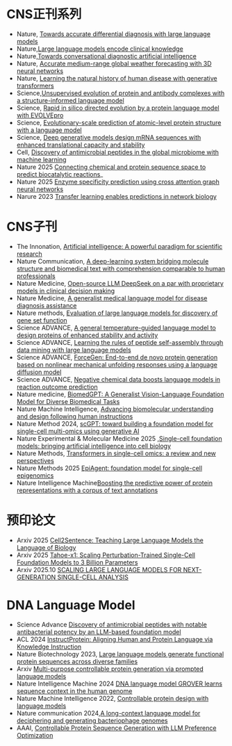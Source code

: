 # CNS正刊系列

- Nature, [Towards accurate differential diagnosis with large language models](https://www.nature.com/articles/s41586-025-08869-4)
- Nature,[Large language models encode clinical knowledge](https://www.nature.com/articles/s41586-023-06291-2)
- Nature,[Towards conversational diagnostic artificial intelligence](https://www.nature.com/articles/s41586-025-08866-7)
- Nature, [Accurate medium-range global weather forecasting with 3D neural networks](https://www.nature.com/articles/s41586-025-08869-4dv.adt5578)
- Nature, [Learning the natural history of human disease with generative transformers](https://www.nature.com/articles/s41586-025-09529-3)
- Science,[Unsupervised evolution of protein and antibody complexes with a structure-informed language model](https://www.science.org/doi/10.1126/sciadv.adt5578)
- Science, [Rapid in silico directed evolution by a protein language model with EVOLVEpro](https://www.science.org/doi/10.1126/science.adr6006)
- Science, [Evolutionary-scale prediction of atomic-level protein structure with a language model](https://www.science.org/doi/10.1126/science.ade2574)
- Science, [Deep generative models design mRNA sequences with enhanced translational capacity and stability](https://www.science.org/doi/10.1126/science.adr8470)
- Cell, [Discovery of antimicrobial peptides in the global microbiome with machine learning](https://www.cell.com/cell/fulltext/S0092-8674(24)00522-1)
- Nature 2025 [Connecting chemical and protein sequence space to predict biocatalytic reactions](https://www.nature.com/articles/s41586-025-09519-5)_
- Nature 2025 [Enzyme specificity prediction using cross attention graph neural networks](https://www.nature.com/articles/s41586-025-09519-5)
- Narure 2023  [Transfer learning enables predictions in network biology](https://www.nature.com/articles/s41586-023-06139-9)



# CNS子刊

- The Innonation,  [Artificial intelligence: A powerful paradigm for scientific research](https://www.sciencedirect.com/science/article/pii/S2666675821001041)
- Nature Communication, [A deep-learning system bridging molecule structure and biomedical text with comprehension comparable to human professionals](https://www.nature.com/articles/s41467-022-28494-3)
- Nature Medicine, [Open-source LLM DeepSeek on a par with proprietary models in clinical decision making](https://www.nature.com/articles/s41591-025-03850-0)
- Nature Medicine, [A generalist medical language model for disease diagnosis assistance](https://www.nature.com/articles/s41591-024-03416-6)
- Nature methods, [Evaluation of large language models for discovery of gene set function
](https://www.nature.com/articles/s41592-024-02525-x)
- Science ADVANCE, [A general temperature-guided language model to design proteins of enhanced stability and activity](https://www.science.org/doi/10.1126/sciadv.adr2641)
- Science ADVANCE, [Learning the rules of peptide self-assembly through data mining with large language models](https://www.science.org/doi/10.1126/sciadv.adv1971)
- Science ADVANCE,  [ForceGen: End-to-end de novo protein generation based on nonlinear mechanical unfolding responses using a language diffusion model](https://www.science.org/doi/10.1126/sciadv.adl4000)
- Science ADVANCE, [Negative chemical data boosts language models in reaction outcome prediction](https://www.science.org/doi/10.1126/sciadv.adt5578)
- Nature medicine, [BiomedGPT: A Generalist Vision-Language Foundation Model for Diverse Biomedical Tasks](https://arxiv.org/pdf/2305.17100)
- Nature Machine Intelligence, [Advancing biomolecular understanding and design following human instructions](https://www.nature.com/articles/s42256-025-01064-0)
- Nature Method 2024, [scGPT: toward building a foundation model for single-cell multi-omics using generative AI
](https://www.nature.com/articles/s41592-024-02201-0)
- Nature Experimental & Molecular Medicine 2025 ,[Single-cell foundation models: bringing artificial intelligence into cell biology](https://www.nature.com/articles/s12276-025-01547-5?fromPaywallRec=false)
- Nature Methods, [Transformers in single-cell omics: a review and new perspectives](https://www.nature.com/articles/s41592-024-02353-z?fromPaywallRec=false)
- Nature Methods 2025 [EpiAgent: foundation model for single-cell epigenomics](https://www.nature.com/articles/s41592-025-02822-z)
- Nature Intelligence Machine[Boosting the predictive power of protein representations with a corpus of text annotations](https://www.nature.com/articles/s42256-025-01088-6)


# 预印论文
- Arxiv 2025 [Cell2Sentence: Teaching Large Language Models the Language of Biology](https://www.biorxiv.org/content/10.1101/2023.09.11.557287v4.full.pdf)
- Arxiv 2025 [Tahoe-x1: Scaling Perturbation-Trained Single-Cell Foundation Models to 3 Billion Parameters](https://www.biorxiv.org/content/10.1101/2025.10.23.683759v1.full.pdf)
- Arxiv 2025.10  [SCALING LARGE LANGUAGE MODELS FOR NEXT-GENERATION SINGLE-CELL ANALYSIS](https://www.biorxiv.org/content/10.1101/2025.04.14.648850v3.full.pdf)


# DNA Language Model
- Science Advance [Discovery of antimicrobial peptides with notable antibacterial potency by an LLM-based foundation model](https://www.science.org/doi/10.1126/sciadv.ads8932)
- ACL 2024 [InstructProtein: Aligning Human and Protein Language via Knowledge Instruction](https://aclanthology.org/2024.acl-long.62.pdf)
- Nature Biotechnology 2023, [Large language models generate functional protein sequences across diverse families](https://www.nature.com/articles/s41587-022-01618-2)
- Arxiv [Multi-purpose controllable protein generation via prompted language models](https://www.biorxiv.org/content/10.1101/2024.11.17.624051v1.abstract)
- Nature Intelligence Machine 2024 [DNA language model GROVER learns sequence context in the human genome](https://www.nature.com/articles/s42256-022-00499-z)
- Nature Machine Intelligence 2022,  [Controllable protein design with language models](https://www.nature.com/articles/s42256-022-00499-z)
- Nature communication 2024,[A long-context language model for deciphering and generating bacteriophage genomes](https://www.nature.com/articles/s41467-024-53759-4?fromPaywallRec=false)
- AAAI, [Controllable Protein Sequence Generation with LLM Preference Optimization](https://arxiv.org/abs/2501.15007)




